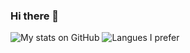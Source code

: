 ### Hi there 👋

![My stats on GitHub](https://github-readme-stats.vercel.app/api?username=PetiDev&show_icons=true&theme=tokyonight)
![Langues I prefer](https://github-readme-stats.vercel.app/api/top-langs/?username=PetiDev&theme=dark) 

<!--
**D0dzs/D0dzs** is a ✨ _special_ ✨ repository because its `README.md` (this file) appears on your GitHub profile.

Here are some ideas to get you started:

- 🔭 I’m currently working on ...
- 🌱 I’m currently learning ...
- 👯 I’m looking to collaborate on ...
- 🤔 I’m looking for help with ...
- 💬 Ask me about ...
- 📫 How to reach me: ...
- 😄 Pronouns: ...
- ⚡ Fun fact: ...
-->
